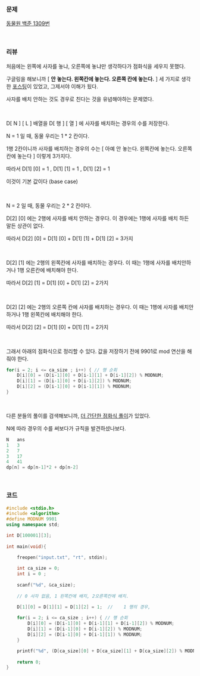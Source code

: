 ### 문제

[동물원 백준 1309번](https://www.acmicpc.net/problem/1309)

</br>

### 리뷰

처음에는 왼쪽에 사자를 놓냐, 오른쪽에 놓냐만 생각하다가 점화식을 세우지 못했다. 

구글링을 해보니까 [ **안 놓는다. 왼쪽칸에 놓는다. 오른쪽 칸에 놓는다.** ] 세 가지로 생각한 [포스팅](https://yabmoons.tistory.com/137)이 있었고, 그제서야 이해가 됬다. 

사자를 배치 안하는 것도 경우로 친다는 것을 유념해야하는 문제였다. 

</br>

D[ N ] [ L ] 배열을 D[ 행 ] [ 열 ] 에 사자를 배치하는 경우의 수를 저장한다. 

N = 1 일 때, 동물 우리는 1 * 2 칸이다. 

1행 2칸이니까 사자를 배치하는 경우의 수는 [ 아예 안 놓는다. 왼쪽칸에 놓는다. 오른쪽 칸에 놓는다 ] 이렇게 3가지다. 

따라서 D[1] [0] = 1 , D[1] [1] = 1 , D[1] [2] = 1

이것이 기본 값이다 (base case)

</br>

N = 2 일 때, 동물 우리는 2 * 2 칸이다. 

D[2] [0] 에는 2행에 사자를 배치 안하는 경우다. 이 경우에는 1행에 사자를 배치 하든 말든 상관이 없다. 

따라서    D[2] [0]  =  D[1] [0] +  D[1] [1]  +  D[1] [2]  = 3가지 

</br>

D[2] [1] 에는 2행의 왼쪽칸에 사자를 배치하는 경우다. 이 때는 1행에 사자를 배치안하거나 1행 오른칸에 배치해야 한다.

따라서   D[2] [1]  =  D[1] [0]  +  D[1] [2]  = 2가지 

</br>

D[2] [2] 에는 2행의 오른쪽 칸에 사자를 배치하는 경우다. 이 때는 1행에 사자를 배치안하거나 1행 왼쪽칸에 배치해야 한다.

따라서   D[2] [2]  =  D[1] [0]  +  D[1] [1]  = 2가지 

</br>

그래서 아래의 점화식으로 정리할 수 있다.  값을 저장하기 전에 9901로 mod 연산을 해줘야 한다. 

```c++
for(i = 2; i <= ca_size ; i++) { // 행 순회  
	D[i][0] = (D[i-1][0] + D[i-1][1] + D[i-1][2]) % MODNUM; 
	D[i][1] = (D[i-1][0] + D[i-1][2]) % MODNUM; 
	D[i][2] = (D[i-1][0] + D[i-1][1]) % MODNUM;  
}	
```
</br>

다른 분들의 풀이를 검색해보니까, [더 간단한 점화식 풀이](https://sihyungyou.github.io/baekjoon-1309/)가 있었다. 

N에 따라 경우의 수를 써보다가 규칙을 발견하셨나보다. 

```c++
N   ans
1   3
2   7
3   17
4   41
dp[n] = dp[n-1]*2 + dp[n-2]
```

</br>

###  **코드**

```c++
#include <stdio.h>
#include <algorithm>
#define MODNUM 9901
using namespace std;

int D[100001][3];
 
int main(void){

	freopen("input.txt", "rt", stdin);
	 
 	int ca_size = 0;
 	int i = 0 ;
 	
	scanf("%d", &ca_size); 	
	
	// 0 사자 없음, 1 왼쪽칸에 배치, 2오른쪽칸에 배치. 

	D[1][0] = D[1][1] = D[1][2] = 1;  // 	1 행의 경우,  
	
	for(i = 2; i <= ca_size ; i++) { // 행 순회  
		D[i][0] = (D[i-1][0] + D[i-1][1] + D[i-1][2]) % MODNUM; 
		D[i][1] = (D[i-1][0] + D[i-1][2]) % MODNUM; 
		D[i][2] = (D[i-1][0] + D[i-1][1]) % MODNUM;  
	}	

 	printf("%d", (D[ca_size][0] + D[ca_size][1] + D[ca_size][2]) % MODNUM);
 	
	return 0;
}
```

